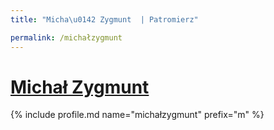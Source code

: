 ```yaml
---
title: "Micha\u0142 Zygmunt  | Patromierz"

permalink: /michałzygmunt
---
```


# [Michał Zygmunt ](https://patronite.pl/michałzygmunt)

{% include profile.md name="michałzygmunt" prefix="m" %}
